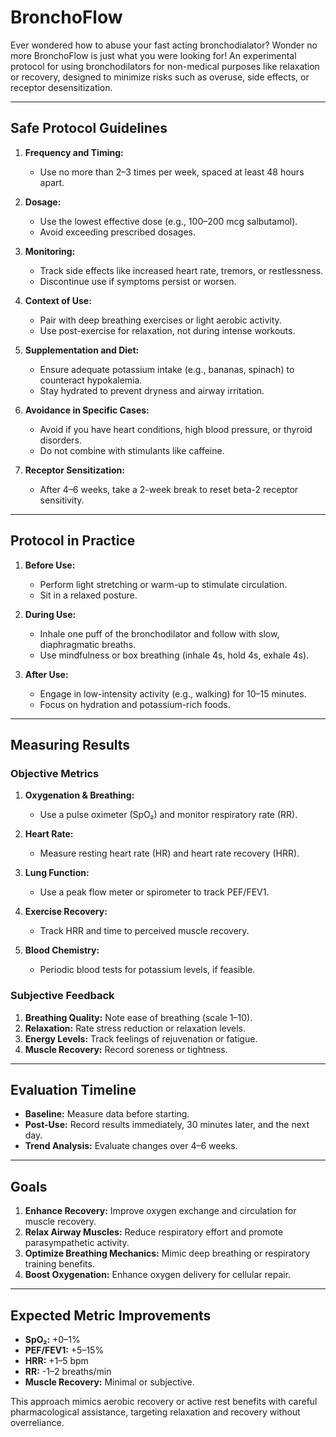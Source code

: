 # BronchoFlow

Ever wondered how to abuse your fast acting bronchodialator? Wonder no more BronchoFlow is just what you were looking for! An experimental protocol for using bronchodilators for non-medical purposes like relaxation or recovery, designed to minimize risks such as overuse, side effects, or receptor desensitization.

---

## Safe Protocol Guidelines

1. **Frequency and Timing:**
   - Use no more than 2–3 times per week, spaced at least 48 hours apart.

2. **Dosage:**
   - Use the lowest effective dose (e.g., 100–200 mcg salbutamol).
   - Avoid exceeding prescribed dosages.

3. **Monitoring:**
   - Track side effects like increased heart rate, tremors, or restlessness.
   - Discontinue use if symptoms persist or worsen.

4. **Context of Use:**
   - Pair with deep breathing exercises or light aerobic activity.
   - Use post-exercise for relaxation, not during intense workouts.

5. **Supplementation and Diet:**
   - Ensure adequate potassium intake (e.g., bananas, spinach) to counteract hypokalemia.
   - Stay hydrated to prevent dryness and airway irritation.

6. **Avoidance in Specific Cases:**
   - Avoid if you have heart conditions, high blood pressure, or thyroid disorders.
   - Do not combine with stimulants like caffeine.

7. **Receptor Sensitization:**
   - After 4–6 weeks, take a 2-week break to reset beta-2 receptor sensitivity.

---

## Protocol in Practice

1. **Before Use:**
   - Perform light stretching or warm-up to stimulate circulation.
   - Sit in a relaxed posture.

2. **During Use:**
   - Inhale one puff of the bronchodilator and follow with slow, diaphragmatic breaths.
   - Use mindfulness or box breathing (inhale 4s, hold 4s, exhale 4s).

3. **After Use:**
   - Engage in low-intensity activity (e.g., walking) for 10–15 minutes.
   - Focus on hydration and potassium-rich foods.

---

## Measuring Results

### Objective Metrics
1. **Oxygenation & Breathing:**
   - Use a pulse oximeter (SpO₂) and monitor respiratory rate (RR).

2. **Heart Rate:**
   - Measure resting heart rate (HR) and heart rate recovery (HRR).

3. **Lung Function:**
   - Use a peak flow meter or spirometer to track PEF/FEV1.

4. **Exercise Recovery:**
   - Track HRR and time to perceived muscle recovery.

5. **Blood Chemistry:**
   - Periodic blood tests for potassium levels, if feasible.

### Subjective Feedback
1. **Breathing Quality:** Note ease of breathing (scale 1–10).
2. **Relaxation:** Rate stress reduction or relaxation levels.
3. **Energy Levels:** Track feelings of rejuvenation or fatigue.
4. **Muscle Recovery:** Record soreness or tightness.

---

## Evaluation Timeline
- **Baseline:** Measure data before starting.
- **Post-Use:** Record results immediately, 30 minutes later, and the next day.
- **Trend Analysis:** Evaluate changes over 4–6 weeks.

---

## Goals

1. **Enhance Recovery:** Improve oxygen exchange and circulation for muscle recovery.
2. **Relax Airway Muscles:** Reduce respiratory effort and promote parasympathetic activity.
3. **Optimize Breathing Mechanics:** Mimic deep breathing or respiratory training benefits.
4. **Boost Oxygenation:** Enhance oxygen delivery for cellular repair.

---

## Expected Metric Improvements
- **SpO₂:** +0–1%
- **PEF/FEV1:** +5–15%
- **HRR:** +1–5 bpm
- **RR:** -1–2 breaths/min
- **Muscle Recovery:** Minimal or subjective.

This approach mimics aerobic recovery or active rest benefits with careful pharmacological assistance, targeting relaxation and recovery without overreliance.
